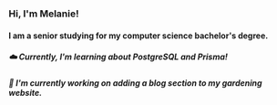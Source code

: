 ### Hi, I'm Melanie! 
#### I am a senior studying for my computer science bachelor's degree.


##### ☁️ Currently, I'm learning about PostgreSQL and Prisma! 
##### 🌷  I'm currently working on adding a blog section to my gardening website.  
<!--
**melanieviolett/melanieviolett** is a ✨ _special_ ✨ repository because its `README.md` (this file) appears on your GitHub profile.

Here are some ideas to get you started:

- 🔭 I’m currently working on ...
- 🌱 I’m currently learning ...
- 👯 I’m looking to collaborate on ...
- 🤔 I’m looking for help with ...
- 💬 Ask me about ...
- 📫 How to reach me: ...
- 😄 Pronouns: ...
- ⚡ Fun fact: ...
-->




